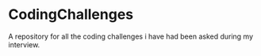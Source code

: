 # CodingChallenges
A repository for all the coding challenges i have had been asked during my interview.
